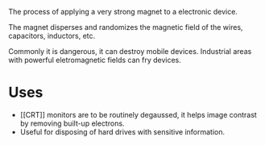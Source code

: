 The process of applying a very strong magnet to a electronic device.

The magnet disperses and randomizes the magnetic field of the wires, capacitors, inductors, etc.

Commonly it is dangerous, it can destroy mobile devices. Industrial areas with powerful eletromagnetic fields can fry devices.
# Uses
- [[CRT]] monitors are to be routinely degaussed, it helps image contrast by removing built-up electrons.
- Useful for disposing of hard drives with sensitive information.